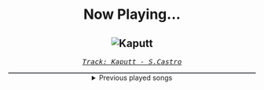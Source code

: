 <div align="center"> 
<h1>Now Playing...</h1>

![Kaputt](https://i.scdn.co/image/ab67616d00001e0243f738e9ba04b89965d7a43d)
--
_<samp><a href="https://open.spotify.com/track/6zMDpIdEu3iRonULt2xcPu">Track: Kaputt - S.Castro</a></samp>_

<div style="border: 1px #4B5054 solid"></div>
<details>
  <summary>
    Previous played songs
  </summary>
  <table>
    <thead>
      <tr>
        <th>
          Artist
        </th>
        <th>
          Song
        </th>
        <th>
          Link
        </th>
      </tr>
    </thead>
    <tbody>
      <tr><td>S.Castro</td><td>Kaputt</td><td><a href="https://open.spotify.com/track/6zMDpIdEu3iRonULt2xcPu">https://open.spotify.com/track/6zMDpIdEu3iRonULt2xcPu</a></td></tr><tr><td>Animetrix</td><td>Episch</td><td><a href="https://open.spotify.com/track/0BEq9q3XmPd4N8RRHwhi3L">https://open.spotify.com/track/0BEq9q3XmPd4N8RRHwhi3L</a></td></tr><tr><td>Anaal Nathrakh</td><td>Endarkenment</td><td><a href="https://open.spotify.com/track/3BNourqkaWoTaHoxS2LFfO">https://open.spotify.com/track/3BNourqkaWoTaHoxS2LFfO</a></td></tr><tr><td>Ingested</td><td>Impending Dominance</td><td><a href="https://open.spotify.com/track/2o4kpCx4JnNk65gZepC7S1">https://open.spotify.com/track/2o4kpCx4JnNk65gZepC7S1</a></td></tr><tr><td>Hyro The Hero</td><td>FU2 (feat. AJ Channer of Fire From The Gods)</td><td><a href="https://open.spotify.com/track/5yLQ9epAVnt9Tx19izzDI5">https://open.spotify.com/track/5yLQ9epAVnt9Tx19izzDI5</a></td></tr><tr><td>Upon A Burning Body</td><td>A New Responsibility</td><td><a href="https://open.spotify.com/track/3zbxWnJmnyx21pNE480g6G">https://open.spotify.com/track/3zbxWnJmnyx21pNE480g6G</a></td></tr><tr><td>Gojira</td><td>Silvera</td><td><a href="https://open.spotify.com/track/6TubvpDV05llddNR8d2JNP">https://open.spotify.com/track/6TubvpDV05llddNR8d2JNP</a></td></tr><tr><td>Thorr</td><td>One Shot</td><td><a href="https://open.spotify.com/track/0jjmPbzft6Ni3eQBq1V8sw">https://open.spotify.com/track/0jjmPbzft6Ni3eQBq1V8sw</a></td></tr><tr><td>Thorr</td><td>Music City</td><td><a href="https://open.spotify.com/track/7s5sVkFyVoeMxa4ottp1xd">https://open.spotify.com/track/7s5sVkFyVoeMxa4ottp1xd</a></td></tr><tr><td>Thorr</td><td>Rising Tide</td><td><a href="https://open.spotify.com/track/3ONIIRMFr0tdIphM6sOQZP">https://open.spotify.com/track/3ONIIRMFr0tdIphM6sOQZP</a></td></tr><tr><td>Thorr</td><td>Burner</td><td><a href="https://open.spotify.com/track/5LFu18gEwxSLK1TVPZPAtF">https://open.spotify.com/track/5LFu18gEwxSLK1TVPZPAtF</a></td></tr><tr><td>Thorr</td><td>Cage Match</td><td><a href="https://open.spotify.com/track/1UxIgB3ABGx5ZbU4ju9OCW">https://open.spotify.com/track/1UxIgB3ABGx5ZbU4ju9OCW</a></td></tr><tr><td>Thorr</td><td>Shakenbake</td><td><a href="https://open.spotify.com/track/4bP2vGn9QuCbCAi2UPimq9">https://open.spotify.com/track/4bP2vGn9QuCbCAi2UPimq9</a></td></tr><tr><td>Thorr</td><td>Shift</td><td><a href="https://open.spotify.com/track/0HSxEhdzC8kqyfMtT3M45d">https://open.spotify.com/track/0HSxEhdzC8kqyfMtT3M45d</a></td></tr><tr><td>Thorr</td><td>Low</td><td><a href="https://open.spotify.com/track/6L5mu3nWVawWB7FL1ihp9k">https://open.spotify.com/track/6L5mu3nWVawWB7FL1ihp9k</a></td></tr><tr><td>Thorr</td><td>Spiral</td><td><a href="https://open.spotify.com/track/0mzaMoEHyTDie0uy6a6Ret">https://open.spotify.com/track/0mzaMoEHyTDie0uy6a6Ret</a></td></tr><tr><td>Thorr</td><td>Overlord</td><td><a href="https://open.spotify.com/track/0LcLt46WTqDzX2S6cX4Ukl">https://open.spotify.com/track/0LcLt46WTqDzX2S6cX4Ukl</a></td></tr><tr><td>Metallica</td><td>Enter Sandman</td><td><a href="https://open.spotify.com/track/5sICkBXVmaCQk5aISGR3x1">https://open.spotify.com/track/5sICkBXVmaCQk5aISGR3x1</a></td></tr><tr><td>Phoenix Music</td><td>All We've Got</td><td><a href="https://open.spotify.com/track/4QtojbsAuFxbgR4QSAuLfw">https://open.spotify.com/track/4QtojbsAuFxbgR4QSAuLfw</a></td></tr><tr><td>Rok Nardin</td><td>Where Is Your God Now</td><td><a href="https://open.spotify.com/track/3ovtITup4WcZtgDjW7nWZR">https://open.spotify.com/track/3ovtITup4WcZtgDjW7nWZR</a></td></tr>
    </tbody>
  </table>
</details>

</div>

